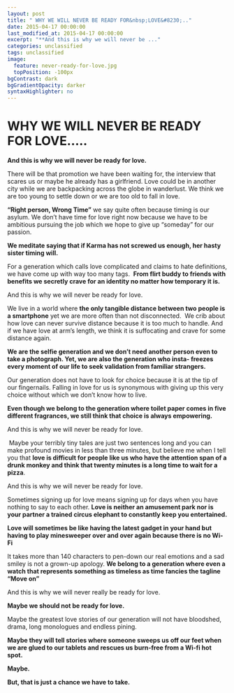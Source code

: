 ```yaml
---
layout: post
title: " WHY WE WILL NEVER BE READY FOR&nbsp;LOVE&#8230;.."
date: 2015-04-17 00:00:00
last_modified_at: 2015-04-17 00:00:00
excerpt: "**And this is why we will never be ..." 
categories: unclassified
tags: unclassified
image: 
  feature: never-ready-for-love.jpg
  topPosition: -100px
bgContrast: dark
bgGradientOpacity: darker
syntaxHighlighter: no
---
```

# WHY WE WILL NEVER BE READY FOR&nbsp;LOVE&#8230;..

				

			



						


		


			



		



**And this is why we will never be ready for love.** 

There will be that promotion we have been waiting for, the interview that scares us or maybe he already has a girlfriend. Love could be in another city while we are backpacking across the globe in wanderlust. We think we are too young to settle down or we are too old to fall in love.

**“Right person, Wrong Time”** we say quite often because timing is our asylum. We don’t have time for love right now because we have to be ambitious pursuing the job which we hope to give up “someday” for our passion.

**We meditate saying that if Karma has not screwed us enough, her hasty sister timing will.**

For a generation which calls love complicated and claims to hate definitions, we have come up with way too many tags.  **From flirt buddy to friends with benefits we secretly crave for an identity no matter how temporary it is.** 

And this is why we will never be ready for love.

We live in a world where **the only tangible distance between two people is a smartphone** yet we are more often than not disconnected.  We crib about how love can never survive distance because it is too much to handle. And if we have love at arm’s length, we think it is suffocating and crave for some distance again.

**We are the selfie generation and we don’t need another person even to take a photograph. Yet, we are also the generation who insta- freezes every moment of our life to seek validation from familiar strangers.** 

Our generation does not have to look for choice because it is at the tip of our fingernails. Falling in love for us is synonymous with giving up this very choice without which we don&#8217;t know how to live.

**Even though we belong to the generation where toilet paper comes in five different fragrances, we still think that choice is always empowering.**

And this is why we will never be ready for love.

 Maybe your terribly tiny tales are just two sentences long and you can make profound movies in less than three minutes, but believe me when I tell you that **love is difficult for people like us who have the attention span of a drunk monkey and think that twenty minutes is a long time to wait for a pizza**.

And this is why we will never be ready for love.

Sometimes signing up for love means signing up for days when you have nothing to say to each other. **Love is neither an amusement park nor is your partner a trained circus elephant to constantly keep you entertained.** 

**Love will sometimes be like having the latest gadget in your hand but having to play minesweeper over and over again because there is no Wi-Fi**

It takes more than 140 characters to pen-down our real emotions and a sad smiley is not a grown-up apology. **We belong to a generation where even a watch that represents something as timeless as time fancies the tagline “Move on”**

And this is why we will never really be ready for love.

**Maybe we should not be ready for love.** 

Maybe the greatest love stories of our generation will not have bloodshed, drama, long monologues and endless pining.

**Maybe they will tell stories where someone sweeps us off our feet when we are glued to our tablets and rescues us burn-free from a Wi-fi hot spot.**

**Maybe.**

**But, that is just a chance we have to take.** 

					

			

				
